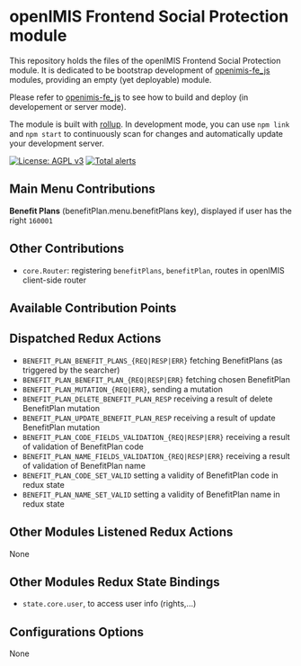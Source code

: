 # openIMIS Frontend Social Protection module
This repository holds the files of the openIMIS Frontend Social Protection module.
It is dedicated to be bootstrap development of [openimis-fe_js](https://github.com/openimis/openimis-fe_js) modules, providing an empty (yet deployable) module.

Please refer to [openimis-fe_js](https://github.com/openimis/openimis-fe_js) to see how to build and deploy (in developement or server mode).

The module is built with [rollup](https://rollupjs.org/).
In development mode, you can use `npm link` and `npm start` to continuously scan for changes and automatically update your development server.

[![License: AGPL v3](https://img.shields.io/badge/License-AGPL%20v3-blue.svg)](https://www.gnu.org/licenses/agpl-3.0)
[![Total alerts](https://img.shields.io/lgtm/alerts/g/openimis/openimis-fe-social_protection_js.svg?logo=lgtm&logoWidth=18)](https://lgtm.com/projects/g/openimis/openimis-fe-social_protection_js/alerts/)

## Main Menu Contributions

  **Benefit Plans** (benefitPlan.menu.benefitPlans key), displayed if user has the right `160001`

## Other Contributions
* `core.Router`: registering `benefitPlans`, `benefitPlan`, routes in openIMIS client-side router

## Available Contribution Points

## Dispatched Redux Actions
* `BENEFIT_PLAN_BENEFIT_PLANS_{REQ|RESP|ERR}` fetching BenefitPlans (as triggered by the searcher)
* `BENEFIT_PLAN_BENEFIT_PLAN_{REQ|RESP|ERR}` fetching chosen BenefitPlan
* `BENEFIT_PLAN_MUTATION_{REQ|ERR}`, sending a mutation
* `BENEFIT_PLAN_DELETE_BENEFIT_PLAN_RESP` receiving a result of delete BenefitPlan mutation
* `BENEFIT_PLAN_UPDATE_BENEFIT_PLAN_RESP` receiving a result of update BenefitPlan mutation
* `BENEFIT_PLAN_CODE_FIELDS_VALIDATION_{REQ|RESP|ERR}` receiving a result of validation of BenefitPlan code
* `BENEFIT_PLAN_NAME_FIELDS_VALIDATION_{REQ|RESP|ERR}` receiving a result of validation of BenefitPlan name
* `BENEFIT_PLAN_CODE_SET_VALID` setting a validity of BenefitPlan code in redux state
* `BENEFIT_PLAN_NAME_SET_VALID` setting a validity of BenefitPlan name in redux state

## Other Modules Listened Redux Actions
None

## Other Modules Redux State Bindings
* `state.core.user`, to access user info (rights,...)

## Configurations Options
None